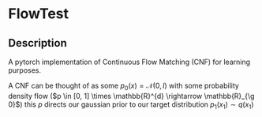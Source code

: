 # FlowTest

## Description
A pytorch implementation of Continuous Flow Matching (CNF) for learning purposes.

A CNF can be thought of as some $p_0(x) = \mathcal{N}(0, I)$ with some probability density flow ($p \in [0, 1] \times \mathbb{R}^{d} \rightarrow \mathbb{R}_{\g 0}$)  this $p$ directs our gaussian prior
to our target distribution $p_1(x_1) \sim q(x_1)$
